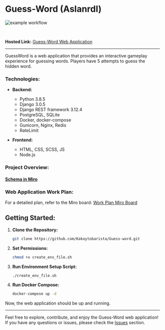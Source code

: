 # Guess-Word (Aslanrdl)
![example workflow](https://github.com/KakoytoBarista/Guess-Word/actions/workflows/django.yml/badge.svg)

<br>

**Hosted Link:** [Guess-Word Web Application](http://aslanrdl.ddns.net/)

---

GuessWord is a web application that provides an interactive gameplay experience for guessing words. Players have 5 attempts to guess the hidden word.

### Technologies:

- **Backend:**
  - Python 3.8.5
  - Django 3.0.5
  - Django REST framework 3.12.4
  - PostgreSQL, SQLite
  - Docker, docker-compose
  - Gunicorn, Nginx, Redis
  - RateLimit

- **Frontend:**
  - HTML, CSS, SCSS, JS
  - Node.js

### Project Overview:

#### [Schema in Miro](https://miro.com/app/board/uXjVOml8KrQ=/)

### Web Application Work Plan:

For a detailed plan, refer to the Miro board: [Work Plan Miro Board](https://miro.com/app/board/uXjVOml8KrQ=/)


## Getting Started:

1. **Clone the Repository:**
    ```bash
    git clone https://github.com/Kakoytobarista/Guess-word.git
    ```

2. **Set Permissions:**
    ```bash
    chmod +x create_env_file.sh
    ```

3. **Run Environment Setup Script:**
    ```bash
    ./create_env_file.sh
    ```

4. **Run Docker Compose:**
    ```bash
    docker-compose up -d
    ```

Now, the web application should be up and running.

---

Feel free to explore, contribute, and enjoy the Guess-Word web application! If you have any questions or issues, please check the [Issues](https://github.com/KakoytoBarista/Guess-Word/issues) section.
